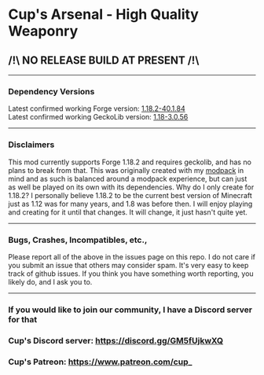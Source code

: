 # Cup's Arsenal - High Quality Weaponry

## /!\ NO RELEASE BUILD AT PRESENT /!\

***
### Dependency Versions
Latest confirmed working Forge version: [1.18.2-40.1.84](https://files.minecraftforge.net/net/minecraftforge/forge/index_1.18.2.html)<br>
Latest confirmed working GeckoLib version: [1.18-3.0.56](https://www.curseforge.com/minecraft/mc-mods/geckolib/files/4096656)
***
### Disclaimers
This mod currently supports Forge 1.18.2 and requires geckolib, and has no plans to break from that. This was originally created with my [modpack](https://www.curseforge.com/minecraft/modpacks/cups-ultimate-pack) in mind and as such is balanced around a modpack experience, but can just as well be played on its own with its dependencies. Why do I only create for 1.18.2? I personally believe 1.18.2 to be the current best version of Minecraft just as 1.12 was for many years, and 1.8 was before then. I will enjoy playing and creating for it until that changes. It will change, it just hasn't quite yet.
***
### Bugs, Crashes, Incompatibles, etc.,
Please report all of the above in the issues page on this repo. I do not care if you submit an issue that others may consider spam. It's very easy to keep track of github issues. If you think you have something worth reporting, you likely do, and I ask you to.
***
### If you would like to join our community, I have a Discord server for that
### Cup's Discord server: https://discord.gg/GM5fUjkwXQ
### Cup's Patreon: https://www.patreon.com/cup_